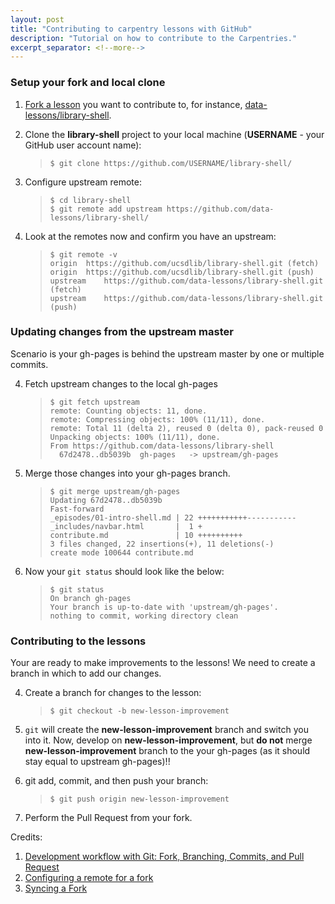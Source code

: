 ```yaml
---
layout: post
title: "Contributing to carpentry lessons with GitHub"
description: "Tutorial on how to contribute to the Carpentries."
excerpt_separator: <!--more-->
---
```


### Setup your fork and local clone

1. [Fork a lesson](http://help.github.com/fork-a-repo/) you want to contribute to, for instance, [data-lessons/library-shell](https://github.com/data-lessons/library-shell/). 

2. Clone the **library-shell** project to your local machine (**USERNAME** - your GitHub user account name): 

    >```
    >$ git clone https://github.com/USERNAME/library-shell/
    >```
<!--more-->
3. Configure upstream remote: 

    >```
    >$ cd library-shell
    >$ git remote add upstream https://github.com/data-lessons/library-shell/  
    >```

4. Look at the remotes now and confirm you have an upstream: 

    >```
    >$ git remote -v  
    >origin  https://github.com/ucsdlib/library-shell.git (fetch)  
    >origin  https://github.com/ucsdlib/library-shell.git (push)  
    >upstream    https://github.com/data-lessons/library-shell.git (fetch)  
    >upstream    https://github.com/data-lessons/library-shell.git (push)  
    >```

### Updating changes from the upstream master

Scenario is your gh-pages is behind the upstream master by one or multiple commits.

4. Fetch upstream changes to the local gh-pages

    >```
    >$ git fetch upstream
    >remote: Counting objects: 11, done.  
    >remote: Compressing objects: 100% (11/11), done.  
    >remote: Total 11 (delta 2), reused 0 (delta 0), pack-reused 0  
    >Unpacking objects: 100% (11/11), done.  
    >From https://github.com/data-lessons/library-shell  
    >   67d2478..db5039b  gh-pages   -> upstream/gh-pages  
    >```

5. Merge those changes into your gh-pages branch.

    >```
    >$ git merge upstream/gh-pages  
    >Updating 67d2478..db5039b  
    >Fast-forward  
    > _episodes/01-intro-shell.md | 22 +++++++++++-----------  
    > _includes/navbar.html       |  1 +  
    > contribute.md               | 10 ++++++++++  
    > 3 files changed, 22 insertions(+), 11 deletions(-)  
    > create mode 100644 contribute.md  
    >```

6. Now your `git status` should look like the below: 

    >```
    >$ git status
    >On branch gh-pages
    >Your branch is up-to-date with 'upstream/gh-pages'.
    >nothing to commit, working directory clean
    >```

### Contributing to the lessons

Your are ready to make improvements to the lessons! We need to create a branch in which to add our changes. 

4. Create a branch for changes to the lesson: 

    >```
    >$ git checkout -b new-lesson-improvement
    >```

5. `git` will create the **new-lesson-improvement** branch and switch you into it. Now, develop on **new-lesson-improvement**, but **do not** merge **new-lesson-improvement** branch to the your gh-pages (as it should stay equal to upstream gh-pages)!!

6. git add, commit, and then push your branch: 

    >```
    >$ git push origin new-lesson-improvement
    >```

7. Perform the Pull Request from your fork. 

Credits:  
1. [Development workflow with Git: Fork, Branching, Commits, and Pull Request](https://github.com/sevntu-checkstyle/sevntu.checkstyle/wiki/Development-workflow-with-Git:-Fork,-Branching,-Commits,-and-Pull-Request)  
2. [Configuring a remote for a fork](https://help.github.com/articles/configuring-a-remote-for-a-fork/)   
3. [Syncing a Fork](https://help.github.com/articles/syncing-a-fork/)
